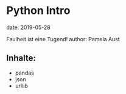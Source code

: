 # Python Intro

date: 2019-05-28

Faulheit ist eine Tugend!
author: Pamela Aust

## Inhalte: 
- pandas
- json
- urllib
